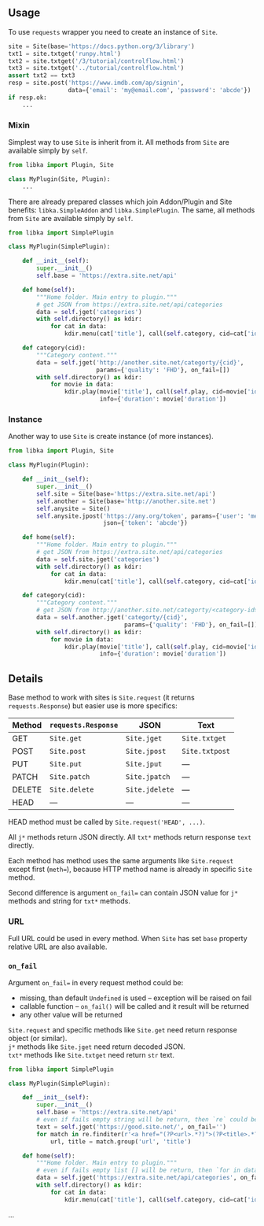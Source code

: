 Usage
-----

To use `requests` wrapper you need to create an instance of `Site`.

```python
site = Site(base='https://docs.python.org/3/library')
txt1 = site.txtget('runpy.html')
txt2 = site.txtget('/3/tutorial/controlflow.html')
txt3 = site.txtget('../tutorial/controlflow.html')
assert txt2 == txt3
resp = site.post('https://www.imdb.com/ap/signin',
                 data={'email': 'my@email.com', 'password': 'abcde'})
if resp.ok:
    ...
```

### Mixin

Simplest way to use `Site` is inherit from it.
All methods from `Site` are available simply by `self`.

```python
from libka import Plugin, Site

class MyPlugin(Site, Plugin):
    ...
```

There are already prepared classes which join Addon/Plugin and Site benefits:
`libka.SimpleAddon` and `libka.SimplePlugin`.
The same, all methods from `Site` are available simply by `self`.

```python
from libka import SimplePlugin

class MyPlugin(SimplePlugin):

    def __init__(self):
        super.__init__()
        self.base = 'https://extra.site.net/api'

    def home(self):
        """Home folder. Main entry to plugin."""
        # get JSON from https://extra.site.net/api/categories
        data = self.jget('categories')
        with self.directory() as kdir:
            for cat in data:
                kdir.menu(cat['title'], call(self.category, cid=cat['id']))

    def category(cid):
        """Category content."""
        data = self.jget('http://another.site.net/categorty/{cid}',
                         params={'quality': 'FHD'}, on_fail=[])
        with self.directory() as kdir:
            for movie in data:
                kdir.play(movie['title'], call(self.play, cid=movie['id']),
                          info={'duration': movie['duration'])
```


### Instance

Another way to use `Site` is create instance (of more instances).

```python
from libka import Plugin, Site

class MyPlugin(Plugin):

    def __init__(self):
        super.__init__()
        self.site = Site(base='https://extra.site.net/api')
        self.another = Site(base='http://another.site.net')
        self.anysite = Site()
        self.anysite.jpost('https://any.org/token', params={'user': 'me'},
                           json={'token': 'abcde'})

    def home(self):
        """Home folder. Main entry to plugin."""
        # get JSON from https://extra.site.net/api/categories
        data = self.site.jget('categories')
        with self.directory() as kdir:
            for cat in data:
                kdir.menu(cat['title'], call(self.category, cid=cat['id']))

    def category(cid):
        """Category content."""
        # get JSON from http://another.site.net/categorty/<category-id>
        data = self.another.jget('categorty/{cid}',
                                 params={'quality': 'FHD'}, on_fail=[])
        with self.directory() as kdir:
            for movie in data:
                kdir.play(movie['title'], call(self.play, cid=movie['id']),
                          info={'duration': movie['duration'])
```


Details
-------

Base method to work with sites is `Site.request` (it returns `requests.Response`)
but easier use is more specifics:

| Method | `requests.Response` | JSON           | Text           |
| ------ | ------------------- | -------------- | -------------- |
| GET    | `Site.get`          | `Site.jget`    | `Site.txtget`  |
| POST   | `Site.post`         | `Site.jpost`   | `Site.txtpost` |
| PUT    | `Site.put`          | `Site.jput`    | —              |
| PATCH  | `Site.patch`        | `Site.jpatch`  | —              |
| DELETE | `Site.delete`       | `Site.jdelete` | —              |
| HEAD   | —                   | —              | —              |

HEAD method must be called by `Site.request('HEAD', ...)`.

All `j*` methods return JSON directly. All `txt*` methods return response `text` directly.

Each method has method uses the same arguments like `Site.request` except first (`meth=`),
because HTTP method name is already in specific `Site` method.

Second difference is argument `on_fail=` can contain JSON value for `j*` methods
and string for `txt*` methods.


### URL

Full URL could be used in every method. When `Site` has set `base` property relative URL are also available.


### `on_fail`

Argument `on_fail=` in every request method could be:

- missing, than default `Undefined` is used – exception will be raised on fail
- callable function – `on_fail()` will be called and it result will be returned
- any other value will be returned

`Site.request` and specific methods like `Site.get` need return response object (or similar).  
`j*` methods like `Site.jget` need return decoded JSON.  
`txt*` methods like `Site.txtget` need return `str` text.

```python
from libka import SimplePlugin

class MyPlugin(SimplePlugin):

    def __init__(self):
        super.__init__()
        self.base = 'https://extra.site.net/api'
        # even if fails empty string will be return, then `re` could be called
        text = self.jget('https://good.site.net/', on_fail='')
        for match in re.finditer(r'<a href="(?P<url>.*?)">(?P<title>.*?)</a>', text):
            url, title = match.group('url', 'title')

    def home(self):
        """Home folder. Main entry to plugin."""
        # even if fails empty list [] will be return, then `for in data` could work
        data = self.jget('https://extra.site.net/api/categories', on_fail=[])
        with self.directory() as kdir:
            for cat in data:
                kdir.menu(cat['title'], call(self.category, cid=cat['id']))
```

...
